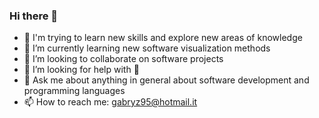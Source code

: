 ### Hi there 👋

<!--
**gabryz95/gabryz95** is a ✨ _special_ ✨ repository because its `README.md` (this file) appears on your GitHub profile.

Here are some ideas to get you started: -->

- 🔭 I'm trying to learn new skills and explore new areas of knowledge
- 🌱 I’m currently learning new software visualization methods
- 👯 I’m looking to collaborate on software projects
- 🤔 I’m looking for help with 🤔
- 💬 Ask me about anything in general about software development and programming languages
- 📫 How to reach me: gabryz95@hotmail.it
<!-- - 😄 Pronouns: ...
- ⚡ Fun fact: ... -->

